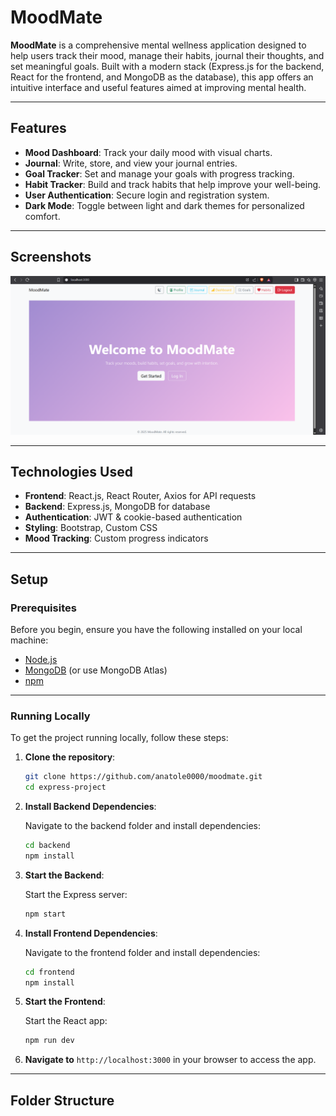 # MoodMate

**MoodMate** is a comprehensive mental wellness application designed to help users track their mood, manage their habits, journal their thoughts, and set meaningful goals. Built with a modern stack (Express.js for the backend, React for the frontend, and MongoDB as the database), this app offers an intuitive interface and useful features aimed at improving mental health.

---

## Features

- **Mood Dashboard**: Track your daily mood with visual charts.
- **Journal**: Write, store, and view your journal entries.
- **Goal Tracker**: Set and manage your goals with progress tracking.
- **Habit Tracker**: Build and track habits that help improve your well-being.
- **User Authentication**: Secure login and registration system.
- **Dark Mode**: Toggle between light and dark themes for personalized comfort.

---

## Screenshots

![MoodMate Preview](moodmate.png)

---

## Technologies Used

- **Frontend**: React.js, React Router, Axios for API requests
- **Backend**: Express.js, MongoDB for database
- **Authentication**: JWT & cookie-based authentication
- **Styling**: Bootstrap, Custom CSS
- **Mood Tracking**: Custom progress indicators

---

## Setup

### Prerequisites

Before you begin, ensure you have the following installed on your local machine:

- [Node.js](https://nodejs.org/)
- [MongoDB](https://www.mongodb.com/try/download/community) (or use MongoDB Atlas)
- [npm](https://www.npmjs.com/)

---

### Running Locally

To get the project running locally, follow these steps:

1. **Clone the repository**:

    ```bash
    git clone https://github.com/anatole0000/moodmate.git
    cd express-project
    ```

2. **Install Backend Dependencies**:

    Navigate to the backend folder and install dependencies:

    ```bash
    cd backend
    npm install
    ```

3. **Start the Backend**:

    Start the Express server:

    ```bash
    npm start
    ```

4. **Install Frontend Dependencies**:

    Navigate to the frontend folder and install dependencies:

    ```bash
    cd frontend
    npm install
    ```

5. **Start the Frontend**:

    Start the React app:

    ```bash
    npm run dev
    ```

6. **Navigate to** `http://localhost:3000` in your browser to access the app.

---

## Folder Structure

